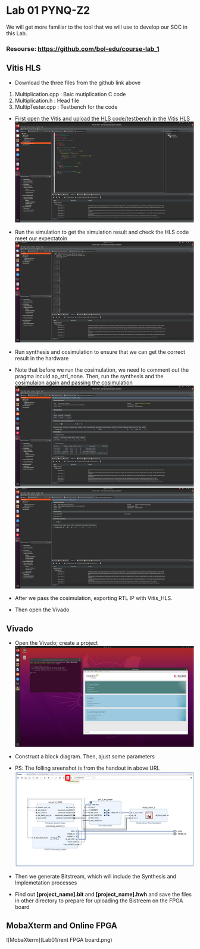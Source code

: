# Lab 01 PYNQ-Z2
We will get more familiar to the tool that we will use to develop our SOC in this Lab.  
### Resourse: https://github.com/bol-edu/course-lab_1
## Vitis HLS
- Download the three files from the github link above  
1.  Multiplication.cpp : Baic mutiplication C code
2.  Multiplication.h : Head file
3.  MultipTester.cpp : Testbench for the code

- First open the Vitis and upload the HLS code/testbench in the Vitis HLS
![HLS_code](https://github.com/SamChang03/SOC_Lab/blob/main/Lab01/HLS%20code.png)

- Run the simulation to get the simulation result and check the HLS code meet our expectatoin
![vitis_simulation](https://github.com/SamChang03/SOC_Lab/blob/main/Lab01/vitis_simulation.png)  
      
- Run synthesis and cosimulation to ensure that we can get the correct result in the hardware
- Note that before we run the cosimulation, we need to comment out the pragma inculd ap_strl_none. Then, run the synthesis and the cosimulaion again and passing the cosimulation
![synthesis_result](https://github.com/SamChang03/SOC_Lab/blob/main/Lab01/synthesis_result.png)  
![cosimulation_result](https://github.com/SamChang03/SOC_Lab/blob/main/Lab01/cosimulation_result.png)  

- After we pass the cosimulation, exporting RTL IP with Vitis_HLS.
- Then open the Vivado
## Vivado
- Open the Vivado; create a project
![vivado](https://github.com/SamChang03/SOC_Lab/blob/main/Lab01/open%20vivado.png)

- Construct a block diagram. Then, ajust some parameters
- PS: The folling sreenshot is from the handout in above URL
![block diagram](https://github.com/SamChang03/SOC_Lab/blob/main/Lab01/block%20diagram.png)

- Then we generate Bitstream, which will include the Synthesis and Implemetation processes
- Find out **[project_name].bit** and **[project_name].hwh** and save the files in other directory to prepare for uploading the Bistreem on the FPGA board  

## MobaXterm and Online FPGA
![MobaXterm](Lab01/rent FPGA board.png)

